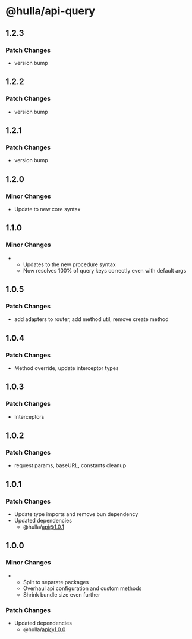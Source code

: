 # @hulla/api-query

## 1.2.3

### Patch Changes

- version bump

## 1.2.2

### Patch Changes

- version bump

## 1.2.1

### Patch Changes

- version bump

## 1.2.0

### Minor Changes

- Update to new core syntax

## 1.1.0

### Minor Changes

- - Updates to the new procedure syntax
  - Now resolves 100% of query keys correctly even with default args

## 1.0.5

### Patch Changes

- add adapters to router, add method util, remove create method

## 1.0.4

### Patch Changes

- Method override, update interceptor types

## 1.0.3

### Patch Changes

- Interceptors

## 1.0.2

### Patch Changes

- request params, baseURL, constants cleanup

## 1.0.1

### Patch Changes

- Update type imports and remove bun dependency
- Updated dependencies
  - @hulla/api@1.0.1

## 1.0.0

### Minor Changes

- - Split to separate packages
  - Overhaul api configuration and custom methods
  - Shrink bundle size even further

### Patch Changes

- Updated dependencies
  - @hulla/api@1.0.0

